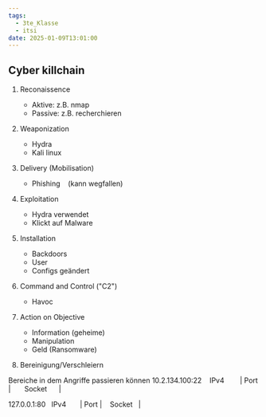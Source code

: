 ```yaml
---
tags:
  - 3te_Klasse
  - itsi
date: 2025-01-09T13:01:00
---
```


## Cyber killchain
1. Reconaissence
	- Aktive: z.B. nmap
	- Passive: z.B. recherchieren

2. Weaponization
	- Hydra
	- Kali linux

3. Delivery (Mobilisation)
	- Phishing
	   (kann wegfallen)

4. Exploitation
	- Hydra verwendet
	- Klickt auf Malware

5. Installation
	- Backdoors
	- User
	- Configs geändert

6. Command and Control ("C2")
	- Havoc

7. Action on Objective
	- Information (geheime)
	- Manipulation
	- Geld (Ransomware)

8. Bereinigung/Verschleiern



Bereiche in dem Angriffe passieren können
10.2.134.100:22
   IPv4        | Port
|       Socket      |

127.0.0.1:80
  IPv4       | Port
|    Socket   |